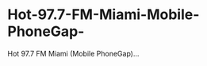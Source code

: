 Hot-97.7-FM-Miami-Mobile-PhoneGap-
==================================

Hot 97.7 FM Miami (Mobile PhoneGap)...
